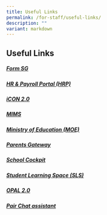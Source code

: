 ```yaml
---
title: Useful Links
permalink: /for-staff/useful-links/
description: ""
variant: markdown
---
```

## **Useful Links**




##### [Form SG](https://form.gov.sg/)


##### [HR & Payroll Portal (HRP)](https://www.hrp.gov.sg/)


##### [iCON 2.0](http://icon.moe.edu.sg/)


##### [MIMS](https://portal.mims.moe.gov.sg/)


##### [Ministry of Education (MOE)](https://www.moe.gov.sg/)


##### [Parents Gateway](https://pg.moe.edu.sg/)


##### [School Cockpit](https://schoolcockpit.moe.gov.sg/)


##### [Student Learning Space (SLS)](https://vle.learning.moe.edu.sg/login)


##### [OPAL 2.0](https://idm.opal2.moe.edu.sg/)

##### [Pair Chat assistant](https://pair.gov.sg/share/asst/assistant_189e164c-3419-4311-8d01-9c8b3e76be27)